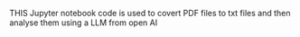 THIS Jupyter notebook code is used to covert PDF files to txt files and then analyse them using a LLM from open AI
